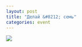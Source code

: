 ```yaml
---
layout: post
title: "Делай &#8212; семь"
categories: event
---
```

![](https://pics.livejournal.com/quillcraft/pic/000we2ww)